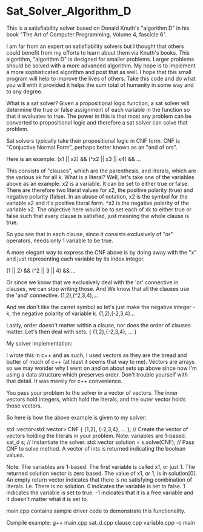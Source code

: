 # Sat_Solver_Algorithm_D
This is a satisfiability solver based on Donald Knuth's "algorithm D" in his book "The Art of Computer Programming, Volume 4, fascicle 6".

I am far from an expert on satisfiability solvers but I thought that others could benefit from my efforts to learn about them via Knuth's
books. This algorithm, "algorithm D" is designed for smaller problems. Larger problems should be solved with a more advanced algorithm. 
My hope is to implement a more sophisticated algorithm and post that as well. I hope that this small program will help to improve the lives
of others. Take this code and do what you will with it provided it helps the sum total of humanity in some way and to any degree.

What is a sat solver? Given a propositional logic function, a sat solver will determine the true or false assignment of each variable in
the function so that it evaluates to true. The power in this is that most any problem can be converted to propositional logic and therefore
a sat solver can solve that problem. 

Sat solvers typically take their propositional logic in CNF form. CNF is "Conjuctive Normal Form", perhaps better known as an "and of ors". 

Here is an example:
(x1 || x2) && (^x2 || x3 || x4) && ...

This consists of "clauses", which are the parenthesis, and literals, which are the various xk for all k. 
What is a literal? Well, let's take one of the variables above as an example. x2 is a variable. It can be set to either true or false.
There are therefore two literal values for x2, the positive polarity (true) and negative polarity (false). In an abuse of notation, x2 is
the symbol for the variable x2 and it's positive literal form. ^x2 is the negative polarity of the variable x2.
The objective here would be to set each of xk to either true or false such that every clause is satisfied, just meaning the whole clause is true. 

So you see that in each clause, since it consists exclusively of "or" operators, needs only 1 variable to be true.

A more elegant way to express the CNF above is by doing away with the "x" and just representing each variable by its index integer.

(1 || 2) && (^2 || 3 || 4) && ...

Or since we know that we exclusively deal with the 'or' connective in clauses, we can stop writing those. And We know that all the clauses
use the 'and' connective.
(1,2),(^2,3,4),...

And we don't like the carret symbol so let's just make the negative integer -k, the negative polarity of variable k.
(1,2),(-2,3,4)...

Lastly, order doesn't matter within a clause, nor does the order of clauses matter. Let's then deal with sets.
{ {1,2},{-2,3,4}, ... }


My solver implementation:

I wrote this in c++ and as such, I used vectors as they are the bread and butter of much of c++ (at least it seems that way to me). Vectors are arrays so we may 
wonder why I went on and on about sets up above since now I'm using a data structure which preserves order. Don't trouble yourself with that detail. It was
merely for c++ convenience. 

You pass your problem to the solver in a vector of vectors. The inner vectors hold integers, which hold the literals, and the outer vector holds those vectors.

So here is how the above example is given to my solver:

std::vector<std::vector<int>> CNF { {1,2}, {-2,3,4}, ... }; // Create the vector of vectors holding the literals in your problem. Note: variables are 1-based.
sat_d s; // Instantiate the solver.
std::vector<int> solution = s.solve(CNF); // Pass CNF to solve method. A vector of ints is returned indicating the boolean values.

Note: The variables are 1-based. The first variable is called x1, or just 1. The returned solution vector is zero based. The value of x1, or 1, is in solution[0].
An empty return vector indicates that there is no satisfying combination of literals. I.e. There is no solution.
0 indicates the variable is set to false.
1 indicates the variable is set to true.
-1 indicates that it is a free variable and it doesn't matter what it is set to. 



main.cpp contains sample driver code to demonstrate this functionality.

Compile example: g++ main.cpp sat_d.cpp clause.cpp variable.cpp -o main



